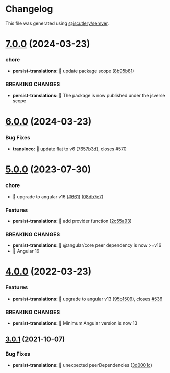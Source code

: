 # Changelog

This file was generated using [@jscutlery/semver](https://github.com/jscutlery/semver).

# [7.0.0](https://github.com/jsverse/transloco/compare/transloco-persist-translations-6.0.0...transloco-persist-translations-7.0.0) (2024-03-23)


### chore

* **persist-translations:** 🤖 update package scope ([8b95b81](https://github.com/jsverse/transloco/commit/8b95b812a6922d9232988d815a1ddf1833eefe21))


### BREAKING CHANGES

* **persist-translations:** 🧨 The package is now published under the jsverse scope



# [6.0.0](https://github.com/jsverse/transloco/compare/transloco-persist-translations-5.0.0...transloco-persist-translations-6.0.0) (2024-03-23)


### Bug Fixes

* **transloco:** 🐛 update flat to v6 ([7657b3d](https://github.com/jsverse/transloco/commit/7657b3de185b011bd35f815436da759aae33fc26)), closes [#570](https://github.com/jsverse/transloco/issues/570)



# [5.0.0](https://github.com/jsverse/transloco/compare/transloco-persist-translations-4.0.0...transloco-persist-translations-5.0.0) (2023-07-30)

### chore

- 🤖 upgrade to angular v16 ([#661](https://github.com/jsverse/transloco/issues/661)) ([08db7e7](https://github.com/jsverse/transloco/commit/08db7e7d1f64846fa0b07123dee8ff5bff20b4f0))

### Features

- **persist-translations:** 🎸 add provider function ([2c55a93](https://github.com/jsverse/transloco/commit/2c55a93386e187591a443adc136085a1128db173))

### BREAKING CHANGES

- **persist-translations:** 🧨 @angular/core peer dependency is now >=v16
- 🧨 Angular 16

# [4.0.0](https://github.com/jsverse/transloco/compare/transloco-persist-translations-3.0.1...transloco-persist-translations-4.0.0) (2022-03-23)

### Features

- **persist-translations:** 🎸 upgrade to angular v13 ([95b1509](https://github.com/jsverse/transloco/commit/95b1509034c8507002514a560e0b811f8a2acf9f)), closes [#536](https://github.com/jsverse/transloco/issues/536)

### BREAKING CHANGES

- **persist-translations:** 🧨 Minimum Angular version is now 13

## [3.0.1](https://github.com/jsverse/transloco/compare/transloco-persist-translations-3.0.0...transloco-persist-translations-3.0.1) (2021-10-07)

### Bug Fixes

- **persist-translations:** 🐛 unexpected peerDependencies ([3d0001c](https://github.com/jsverse/transloco/commit/3d0001c850727ab6844e379dd94355a6388b7f26))
